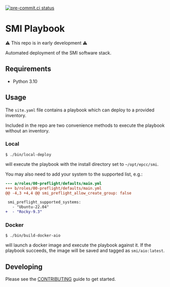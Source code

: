 [![pre-commit.ci status](https://results.pre-commit.ci/badge/github/SMI/playbook/main.svg)](https://results.pre-commit.ci/latest/github/SMI/playbook/main)

# SMI Playbook

⚠ This repo is in early development ⚠

Automated deployment of the SMI software stack.

## Requirements

-   Python 3.10

## Usage

The `site.yaml` file contains a playbook which can deploy to a provided
inventory.

Included in the repo are two convenience methods to execute the playbook without
an inventory.

### Local

```console
$ ./bin/local-deploy
```

will execute the playbook with the install directory set to `~/opt/epcc/smi`.

You may also need to add your system to the supported list, e.g.:

```diff
--- a/roles/00-preflight/defaults/main.yml
+++ b/roles/00-preflight/defaults/main.yml
@@ -4,3 +4,4 @@ smi_preflight_allow_create_group: false

 smi_preflight_supported_systems:
   - "Ubuntu-22.04"
+  - "Rocky-9.3"
```

### Docker

```console
$ ./bin/build-docker-aio
```

will launch a docker image and execute the playbook against it. If the playbook
succeeds, the image will be saved and tagged as `smi/aio:latest`.

## Developing

Please see the [CONTRIBUTING](CONTRIBUTING.md) guide to get started.
